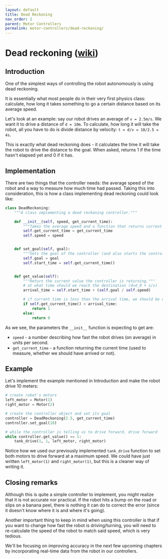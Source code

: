 ```yaml
---
layout: default
title: Dead Reckoning
nav_order: 2
parent: Motor Controllers
permalink: motor-controllers/dead-reckoning/
---
```


# Dead reckoning ([wiki](https://en.wikipedia.org/wiki/Dead_reckoning))


## Introduction
One of the simplest ways of controlling the robot autonomously is using dead reckoning.

It is essentially what most people do in their very first physics class: calculate, how long it takes something to go a certain distance based on its average speed.

Let's look at an example: say our robot drives an average of `v = 2.5m/s`. We want it to drive a distance of `d = 10m`. To calculate, how long it will take the robot, all you have to do is divide distance by velocity: `t = d/v = 10/2.5 = 4s`.

This is exactly what dead reckoning does - it calculates the time it will take the robot to drive the distance to the goal. When asked, returns 1 if the time hasn't elapsed yet and 0 if it has.


## Implementation
There are two things that the controller needs: the average speed of the robot and a way to measure how much time had passed. Taking this into consideration, this is how a class implementing dead reckoning could look like:

```python
class DeadReckoning:
    """A class implementing a dead reckoning controller."""

    def __init__(self, speed, get_current_time):
        """Takes the average speed and a function that returns current time."""
        self.get_current_time = get_current_time
        self.speed = speed


    def set_goal(self, goal):
        """Sets the goal of the controller (and also starts the controller)."""
        self.goal = goal
        self.start_time = self.get_current_time()


    def get_value(self):
        """Return the current value the controller is returning."""
        # at what time should we reach the destination (d=d_0 + s/v)
        arrival_time = self.start_time + (self.goal / self.speed)

        # if current time is less than the arrival time, we should be driving
        if self.get_current_time() < arrival_time:
            return 1
        else:
            return 0
```

As we see, the parameters the `__init__` function is expecting to get are:
- `speed` - a number describing how fast the robot drives (on average) in units per second.
- `get_current_time` - a function returning the current time (used to measure, whether we should have arrived or not).


## Example
Let's implement the example mentioned in Introduction and make the robot drive 10 meters:

```python
# create robot's motors
left_motor = Motor(1)
right_motor = Motor(2)

# create the controller object and set its goal
controller = DeadReckoning(2.5, get_current_time)
controller.set_goal(10)

# while the controller is telling us to drive forward, drive forward
while controller.get_value() == 1:
    tank_drive(1, 1, left_motor, right_motor)
```

Notice how we used our previously implemented `tank_drive` function to set both motors to drive forward at a maximum speed. We could have just written `left_motor(1)` and `right_motor(1)`, but this is a cleaner way of writing it.


## Closing remarks
Although this is quite a simple controller to implement, you might realize that it is not accurate nor practical. If the robot hits a bump on the road or slips on a banana peel, there is nothing it can do to correct the error (since it doesn't know where it is and where it's going).

Another important thing to keep in mind when using this controller is that if you want to change how fast the robot is driving/turning, you will need to re-calculate the speed of the robot to match said speed, which is very tedious.

We'll be focusing on improving accuracy in the next few upcoming chapters by incorporating real-time data from the robot in our controllers.
